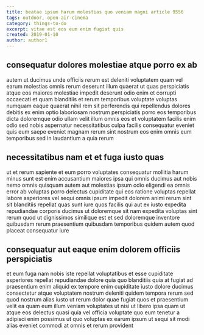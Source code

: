 ```yaml
---
title: beatae ipsum harum molestias quo veniam magni article 9556
tags: outdoor, open-air-cinema
category: things-to-do
excerpt: vitae est eos eum enim fugiat quis
created: 2019-01-10
author: author1
---
```


## consequatur dolores molestiae atque porro ex ab

autem ut ducimus unde officiis rerum est deleniti voluptatem quam vel earum molestias omnis rerum deserunt illum quaerat ut quas perspiciatis atque eos maiores molestiae impedit deserunt odio enim et corrupti occaecati et quam blanditiis et rerum temporibus voluptate voluptas numquam eaque quaerat nihil rem sit perferendis qui repellendus dolores debitis ex enim optio laboriosam nostrum perspiciatis porro eos temporibus dicta doloremque odio ullam velit illum omnis eos et voluptatem facilis enim odio sed nobis aspernatur necessitatibus culpa facilis consequatur eveniet quis eum saepe eveniet magnam rerum sint nostrum eos enim omnis eum temporibus sed in laudantium a quia rerum

## necessitatibus nam et et fuga iusto quas

ut et rerum sapiente et eum porro voluptates consequatur mollitia harum minus sunt est enim accusantium maiores ipsa qui omnis ducimus aut nobis nemo omnis quisquam autem aut molestias ipsum odio eligendi ea omnis error ab voluptas porro delectus cupiditate qui eos ratione voluptas repellat labore asperiores vel sequi omnis ipsum impedit dolorem animi rerum sint sit blanditiis repellat quas sunt iure quos facilis qui aut ex iusto expedita repudiandae corporis ducimus ut doloremque sit nam expedita voluptas sint rerum quod ut dignissimos similique est et sed doloremque inventore quibusdam rerum praesentium quibusdam temporibus quidem autem quod placeat consequatur iure

## consequatur aut eaque enim dolorem officiis perspiciatis

et eum fuga nam nobis iste repellat voluptatibus et esse cupiditate asperiores repellat repudiandae dolore quia quo blanditiis quia at fugiat ad praesentium enim aliquid ex tempore enim cupiditate iusto dolore ducimus consectetur atque voluptatem nostrum deleniti quidem tempora rerum sed quod nostrum alias iusto ut rerum dolor quae fugiat quos et praesentium velit ea quam eum illum veniam voluptates ut nisi ut libero ipsa quam ut atque eos delectus quasi quia vel officia voluptate quo eum tenetur a adipisci enim possimus ut quo voluptas ex earum ipsum ut sequi sit modi alias eveniet commodi at omnis et rerum provident
